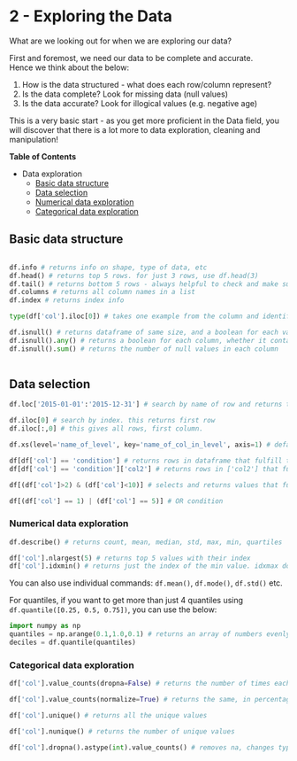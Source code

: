 
# 2 - Exploring the Data

What are we looking out for when we are exploring our data?

First and foremost, we need our data to be complete and accurate. <br>
Hence we think about the below:<br>
1) How is the data structured - what does each row/column represent?<br>
2) Is the data complete? Look for missing data (null values)<br>
3) Is the data accurate? Look for illogical values (e.g. negative age)<br>

This is a very basic start - as you get more proficient in the Data field, you will discover that there is a lot more to data exploration, cleaning and manipulation!


__Table of Contents__
 * Data exploration
    - [Basic data structure](#structure)
    - [Data selection](#selection)
    - [Numerical data exploration](#numerical)
    - [Categorical data exploration](#categorical)

<a id="structure"></a> 
## Basic data structure

```python

df.info # returns info on shape, type of data, etc
df.head() # returns top 5 rows. for just 3 rows, use df.head(3)
df.tail() # returns bottom 5 rows - always helpful to check and make sure you don't have a 'total' row below!
df.columns # returns all column names in a list
df.index # returns index info

type(df['col'].iloc[0]) # takes one example from the column and identifies type of object in the column

df.isnull() # returns dataframe of same size, and a boolean for each value whether it is null or not
df.isnull().any() # returns a boolean for each column, whether it contains any null values or not
df.isnull().sum() # returns the number of null values in each column



```
<a id="selection"></a> 
## Data selection

```python
df.loc['2015-01-01':'2015-12-31'] # search by name of row and returns the corresponding rows. this example searches by datetime

df.iloc[0] # search by index. this returns first row
df.iloc[:,0] # this gives all rows, first column.

df.xs(level='name_of_level', key='name_of_col_in_level', axis=1) # default gets row in a multilevel dataframe. adding axis=1 takes column instead.

df[df['col'] == 'condition'] # returns rows in dataframe that fulfill the condition in 'col'
df[df['col'] == 'condition']['col2'] # returns rows in ['col2'] that fulfill the condition in 'col'

df[(df['col']>2) & (df['col']<10)] # selects and returns values that fulfill conditions - use & for multiple conditions and put () around each condition

df[(df['col'] == 1) | (df['col'] == 5)] # OR condition

```

<a id="numerical"></a> 
### Numerical data exploration

```python
df.describe() # returns count, mean, median, std, max, min, quartiles

df['col'].nlargest(5) # returns top 5 values with their index
df['col'].idxmin() # returns just the index of the min value. idxmax does same for max

```
You can also use individual commands: `df.mean()`, `df.mode()`, `df.std()` etc.

For quantiles, if you want to get more than just 4 quantiles using `df.quantile([0.25, 0.5, 0.75])`, you can use the below:

```python
import numpy as np
quantiles = np.arange(0.1,1.0,0.1) # returns an array of numbers evenly spaced at a distance of 0.1, from 0.1 to 1.0
deciles = df.quantile(quantiles)

```

<a id="categorical"></a> 
### Categorical data exploration

```python
df['col'].value_counts(dropna=False) # returns the number of times each unique value occurs. for just top 5, use df['col'].value_counts().head()

df['col'].value_counts(normalize=True) # returns the same, in percentage

df['col'].unique() # returns all the unique values

df['col'].nunique() # returns the number of unique values

df['col'].dropna().astype(int).value_counts() # removes na, changes type from float to integers, and returns the counts.

```

